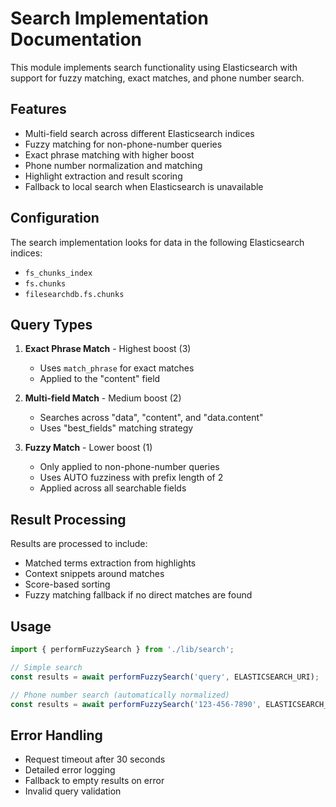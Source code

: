 # Search Implementation Documentation

This module implements search functionality using Elasticsearch with support for fuzzy matching, exact matches, and phone number search.

## Features

- Multi-field search across different Elasticsearch indices
- Fuzzy matching for non-phone-number queries
- Exact phrase matching with higher boost
- Phone number normalization and matching
- Highlight extraction and result scoring
- Fallback to local search when Elasticsearch is unavailable

## Configuration

The search implementation looks for data in the following Elasticsearch indices:
- `fs_chunks_index`
- `fs.chunks`
- `filesearchdb.fs.chunks`

## Query Types

1. **Exact Phrase Match** - Highest boost (3)
   - Uses `match_phrase` for exact matches
   - Applied to the "content" field

2. **Multi-field Match** - Medium boost (2)
   - Searches across "data", "content", and "data.content"
   - Uses "best_fields" matching strategy

3. **Fuzzy Match** - Lower boost (1)
   - Only applied to non-phone-number queries
   - Uses AUTO fuzziness with prefix length of 2
   - Applied across all searchable fields

## Result Processing

Results are processed to include:
- Matched terms extraction from highlights
- Context snippets around matches
- Score-based sorting
- Fuzzy matching fallback if no direct matches are found

## Usage

```typescript
import { performFuzzySearch } from './lib/search';

// Simple search
const results = await performFuzzySearch('query', ELASTICSEARCH_URI);

// Phone number search (automatically normalized)
const results = await performFuzzySearch('123-456-7890', ELASTICSEARCH_URI);
```

## Error Handling

- Request timeout after 30 seconds
- Detailed error logging
- Fallback to empty results on error
- Invalid query validation
